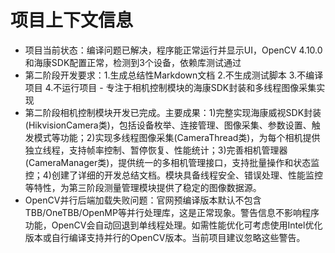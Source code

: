 # 项目上下文信息

- 项目当前状态：编译问题已解决，程序能正常运行并显示UI，OpenCV 4.10.0和海康SDK配置正常，检测到3个设备，依赖库测试通过
- 第二阶段开发要求：1.生成总结性Markdown文档 2.不生成测试脚本 3.不编译项目 4.不运行项目 - 专注于相机控制模块的海康SDK封装和多线程图像采集实现
- 第二阶段相机控制模块开发已完成。主要成果：1)完整实现海康威视SDK封装(HikvisionCamera类)，包括设备枚举、连接管理、图像采集、参数设置、触发模式等功能；2)实现多线程图像采集(CameraThread类)，为每个相机提供独立线程，支持帧率控制、暂停恢复、性能统计；3)完善相机管理器(CameraManager类)，提供统一的多相机管理接口，支持批量操作和状态监控；4)创建了详细的开发总结文档。模块具备线程安全、错误处理、性能监控等特性，为第三阶段测量管理模块提供了稳定的图像数据源。
- OpenCV并行后端加载失败问题：官网预编译版本默认不包含TBB/OneTBB/OpenMP等并行处理库，这是正常现象。警告信息不影响程序功能，OpenCV会自动回退到单线程处理。如需性能优化可考虑使用Intel优化版本或自行编译支持并行的OpenCV版本。当前项目建议忽略这些警告。
